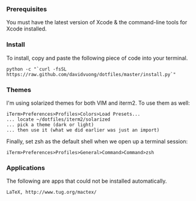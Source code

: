 ### Prerequisites

You must have the latest version of Xcode & the command-line tools for Xcode installed.

### Install

To install, copy and paste the following piece of code into your terminal.

    python -c "`curl -fsSL https://raw.github.com/davidvuong/dotfiles/master/install.py`"

### Themes

I'm using solarized themes for both VIM and iterm2. To use them as well:

    iTerm>Preferences>Profiles>Colors>Load Presets...
    ... locate ~/dotfiles/iterm2/solarized
    ... pick a theme (dark or light)
    ... then use it (what we did earlier was just an import)

Finally, set zsh as the default shell when we open up a terminal session:

    iTerm>Preferences>Profiles>General>Command>Command>zsh

### Applications

The following are apps that could not be installed automatically.

    LaTeX, http://www.tug.org/mactex/
